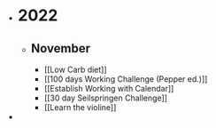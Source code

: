 - # 2022
	- ## November
		- [[Low Carb diet]]
		- [[100 days Working Challenge (Pepper ed.)]]
		- [[Establish Working with Calendar]]
		- [[30 day Seilspringen Challenge]]
		- [[Learn the violine]]
-